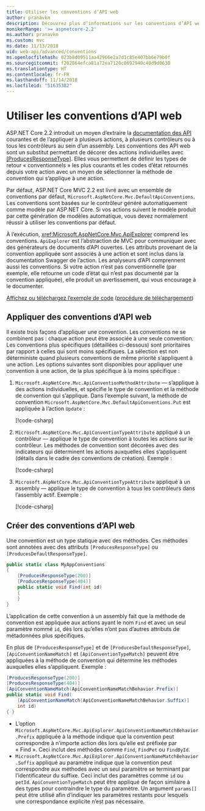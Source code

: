```yaml
---
title: Utiliser les conventions d’API web
author: pranavkm
description: Découvrez plus d’informations sur les conventions d’API web dans ASP.NET Core.
monikerRange: '>= aspnetcore-2.2'
ms.author: pranavkm
ms.custom: mvc
ms.date: 11/13/2018
uid: web-api/advanced/conventions
ms.openlocfilehash: 023b8d09511aa42966e2a7d1c85e407bb6e79b0f
ms.sourcegitcommit: f202864efca81a72ea7120c0692940c40d9d0630
ms.translationtype: HT
ms.contentlocale: fr-FR
ms.lasthandoff: 11/14/2018
ms.locfileid: "51635382"
---
```

# <a name="use-web-api-conventions"></a>Utiliser les conventions d’API web

ASP.NET Core 2.2 introduit un moyen d’extraire la [documentation des API](xref:tutorials/web-api-help-pages-using-swagger) courantes et de l’appliquer à plusieurs actions, à plusieurs contrôleurs ou à tous les contrôleurs au sein d’un assembly. Les conventions des API web sont un substitut permettant de décorer des actions individuelles avec [[ProducesResponseType]](xref:Microsoft.AspNetCore.Mvc.ProducesResponseTypeAttribute). Elles vous permettent de définir les types de retour « conventionnels » les plus courants et les codes d’état retournés depuis votre action avec un moyen de sélectionner la méthode de convention qui s’applique à une action.

Par défaut, ASP.NET Core MVC 2.2 est livré avec un ensemble de conventions par défaut, `Microsoft.AspNetCore.Mvc.DefaultApiConventions`. Les conventions sont basées sur le contrôleur généré automatiquement comme modèle par ASP.NET Core. Si vos actions suivent le modèle produit par cette génération de modèles automatique, vous devez normalement réussir à utiliser les conventions par défaut.

À l’exécution, <xref:Microsoft.AspNetCore.Mvc.ApiExplorer> comprend les conventions. `ApiExplorer` est l’abstraction de MVC pour communiquer avec des générateurs de documents d’API ouvertes. Les attributs provenant de la convention appliquée sont associés à une action et sont inclus dans la documentation Swagger de l’action. Les analyseurs d’API comprennent aussi les conventions. Si votre action n’est pas conventionnelle (par exemple, elle retourne un code d’état qui n’est pas documenté par la convention appliquée), elle produit un avertissement, qui vous encourage à le documenter.

[Affichez ou téléchargez l’exemple de code](https://github.com/aspnet/Docs/tree/master/aspnetcore/web-api/advanced/conventions/sample) ([procédure de téléchargement](xref:index#how-to-download-a-sample))

## <a name="apply-web-api-conventions"></a>Appliquer des conventions d’API web

Il existe trois façons d’appliquer une convention. Les conventions ne se combinent pas : chaque action peut être associée à une seule convention. Les conventions plus spécifiques (détaillées ci-dessous) sont prioritaires par rapport à celles qui sont moins spécifiques. La sélection est non déterministe quand plusieurs conventions de même priorité s’appliquent à une action. Les options suivantes sont disponibles pour appliquer une convention à une action, de la plus spécifique à la moins spécifique :

1. `Microsoft.AspNetCore.Mvc.ApiConventionMethodAttribute` &mdash; s’applique à des actions individuelles, et spécifie le type de convention et la méthode de convention qui s’applique. Dans l’exemple suivant, la méthode de convention `Microsoft.AspNetCore.Mvc.DefaultApiConventions.Put` est appliquée à l’action `Update` :

    [!code-csharp[](conventions/sample/Controllers/ContactsConventionController.cs?name=apiconventionmethod&highlight=2-3)]

1. `Microsoft.AspNetCore.Mvc.ApiConventionTypeAttribute` appliqué à un contrôleur &mdash; applique le type de convention à toutes les actions sur le contrôleur. Les méthodes de convention sont décorées avec des indicateurs qui déterminent les actions auxquelles elles s’appliquent (détails dans le cadre des conventions de création). Exemple :

    [!code-csharp[](conventions/sample/Controllers/ContactsConventionController.cs?name=apiconventiontypeattribute)]

1. `Microsoft.AspNetCore.Mvc.ApiConventionTypeAttribute` appliqué à un assembly &mdash; applique le type de convention à tous les contrôleurs dans l’assembly actif. Exemple :

    [!code-csharp[](conventions/sample/Startup.cs?name=apiconventiontypeattribute)]

## <a name="create-web-api-conventions"></a>Créer des conventions d’API web

Une convention est un type statique avec des méthodes. Ces méthodes sont annotées avec des attributs `[ProducesResponseType]` ou `[ProducesDefaultResponseType]`.

```csharp
public static class MyAppConventions
{
    [ProducesResponseType(200)]
    [ProducesResponseType(404)]
    public static void Find(int id)
    {
    }
}
```

L’application de cette convention à un assembly fait que la méthode de convention est appliquée aux actions ayant le nom `Find` et avec un seul paramètre nommé `id`, dès lors qu’elles n’ont pas d’autres attributs de métadonnées plus spécifiques.

En plus de `[ProducesResponseType]` et de `[ProducesDefaultResponseType]`, `[ApiConventionNameMatch]` et `[ApiConventionTypeMatch]` peuvent être appliquées à la méthode de convention qui détermine les méthodes auxquelles elles s’appliquent. Exemple :

```csharp
[ProducesResponseType(200)]
[ProducesResponseType(404)]
[ApiConventionNameMatch(ApiConventionNameMatchBehavior.Prefix)]
public static void Find(
    [ApiConventionNameMatch(ApiConventionNameMatchBehavior.Suffix)]
    int id)
{ }
```

* L’option `Microsoft.AspNetCore.Mvc.ApiExplorer.ApiConventionNameMatchBehavior.Prefix` appliquée à la méthode indique que la convention peut correspondre à n’importe action dès lors qu’elle est préfixée par « Find ». Ceci inclut des méthodes comme `Find`, `FindPet` ou `FindById`.
* `Microsoft.AspNetCore.Mvc.ApiExplorer.ApiConventionNameMatchBehavior.Suffix` appliqué au paramètre indique que la convention peut correspondre aux méthodes avec un seul paramètre se terminant par l’identificateur du suffixe. Ceci inclut des paramètres comme `id` ou `petId`. `ApiConventionTypeMatch` peut être appliqué de façon similaire à des types pour contraindre le type du paramètre. Un argument `params[]` peut être utilisé afin d’indiquer les paramètres restants pour lesquels une correspondance explicite n’est pas nécessaire.
